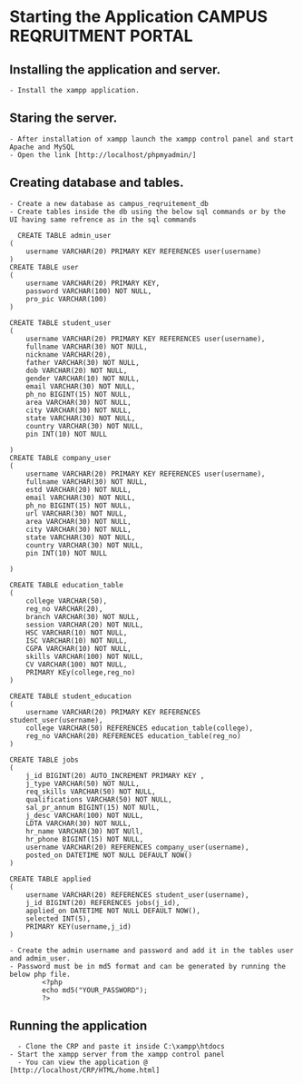 # Starting the Application CAMPUS REQRUITMENT PORTAL

## Installing the application and server.
	- Install the xampp application.

## Staring the server.
	- After installation of xampp launch the xampp control panel and start Apache and MySQL
	- Open the link [http://localhost/phpmyadmin/]

## Creating database and tables.
	- Create a new database as campus_reqruitement_db
	- Create tables inside the db using the below sql commands or by the UI having same refrence as in the sql commands
```
  CREATE TABLE admin_user
(
	username VARCHAR(20) PRIMARY KEY REFERENCES user(username)
)
CREATE TABLE user
(
	username VARCHAR(20) PRIMARY KEY,
	password VARCHAR(100) NOT NULL,
	pro_pic VARCHAR(100)
)

CREATE TABLE student_user
(
	username VARCHAR(20) PRIMARY KEY REFERENCES user(username),
	fullname VARCHAR(30) NOT NULL,
	nickname VARCHAR(20),
	father VARCHAR(30) NOT NULL,
	dob VARCHAR(20) NOT NULL,
	gender VARCHAR(10) NOT NULL,
	email VARCHAR(30) NOT NULL,
	ph_no BIGINT(15) NOT NULL,
	area VARCHAR(30) NOT NULL,
	city VARCHAR(30) NOT NULL,
	state VARCHAR(30) NOT NULL,
	country VARCHAR(30) NOT NULL,
	pin INT(10) NOT NULL

)
CREATE TABLE company_user
(
	username VARCHAR(20) PRIMARY KEY REFERENCES user(username),
	fullname VARCHAR(30) NOT NULL,
	estd VARCHAR(20) NOT NULL,
	email VARCHAR(30) NOT NULL,
	ph_no BIGINT(15) NOT NULL,
	url VARCHAR(30) NOT NULL,
	area VARCHAR(30) NOT NULL,
	city VARCHAR(30) NOT NULL,
	state VARCHAR(30) NOT NULL,
	country VARCHAR(30) NOT NULL,
	pin INT(10) NOT NULL

)

CREATE TABLE education_table
(
	college VARCHAR(50),
	reg_no VARCHAR(20),
	branch VARCHAR(30) NOT NULL,
	session VARCHAR(20) NOT NULL,
	HSC VARCHAR(10) NOT NULL,
	ISC VARCHAR(10) NOT NULL,
	CGPA VARCHAR(10) NOT NULL,
	skills VARCHAR(100) NOT NULL,
	CV VARCHAR(100) NOT NULL,
	PRIMARY KEy(college,reg_no)
)

CREATE TABLE student_education
(
	username VARCHAR(20) PRIMARY KEY REFERENCES student_user(username),
	college VARCHAR(50) REFERENCES education_table(college),
	reg_no VARCHAR(20) REFERENCES education_table(reg_no)
)

CREATE TABLE jobs
(
	j_id BIGINT(20) AUTO_INCREMENT PRIMARY KEY ,
	j_type VARCHAR(50) NOT NULL,
	req_skills VARCHAR(50) NOT NULL,
	qualifications VARCHAR(50) NOT NULL,
	sal_pr_annum BIGINT(15) NOT NUlL,
	j_desc VARCHAR(100) NOT NULL,
	LDTA VARCHAR(30) NOT NULL,
	hr_name VARCHAR(30) NOT NUll,
	hr_phone BIGINT(15) NOT NULL,
	username VARCHAR(20) REFERENCES company_user(username),
	posted_on DATETIME NOT NULL	DEFAULT NOW()
)

CREATE TABLE applied
(
	username VARCHAR(20) REFERENCES student_user(username),
	j_id BIGINT(20) REFERENCES jobs(j_id),
	applied_on DATETIME NOT NULL DEFAULT NOW(),
	selected INT(5),
	PRIMARY KEY(username,j_id)
)
```
  
	- Create the admin username and password and add it in the tables user and admin_user.
	- Password must be in md5 format and can be generated by running the below php file.
			<?php
			echo md5("YOUR_PASSWORD");
			?> 

## Running the application
	  - Clone the CRP and paste it inside C:\xampp\htdocs
    - Start the xampp server from the xampp control panel
	  - You can view the application @ [http://localhost/CRP/HTML/home.html]
